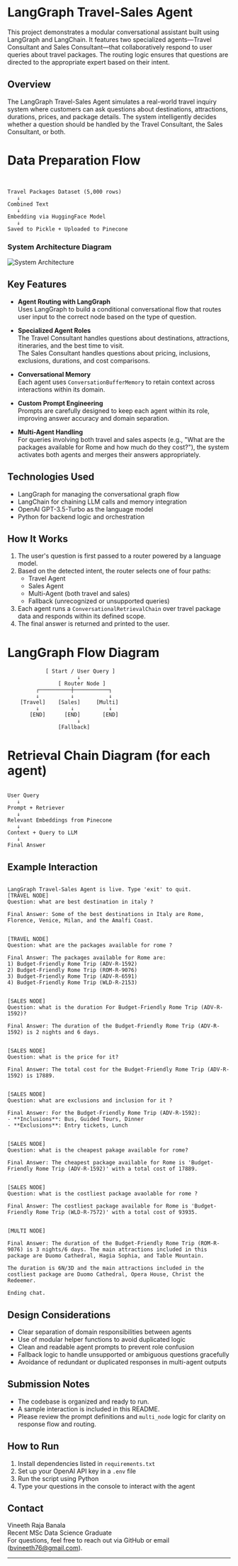 

# LangGraph Travel-Sales Agent

This project demonstrates a modular conversational assistant built using LangGraph and LangChain. It features two specialized agents—Travel Consultant and Sales Consultant—that collaboratively respond to user queries about travel packages. The routing logic ensures that questions are directed to the appropriate expert based on their intent.

## Overview

The LangGraph Travel-Sales Agent simulates a real-world travel inquiry system where customers can ask questions about destinations, attractions, durations, prices, and package details. The system intelligently decides whether a question should be handled by the Travel Consultant, the Sales Consultant, or both.

# Data Preparation Flow
```


Travel Packages Dataset (5,000 rows)
   ↓
Combined Text
   ↓
Embedding via HuggingFace Model
   ↓
Saved to Pickle + Uploaded to Pinecone

```


###  System Architecture Diagram


![System Architecture](https://github.com/sidhu7777/Perseverance_Enterprise_Assessment/raw/main/images/Assesment.png)




## Key Features

- **Agent Routing with LangGraph**  
  Uses LangGraph to build a conditional conversational flow that routes user input to the correct node based on the type of question.

- **Specialized Agent Roles**  
  The Travel Consultant handles questions about destinations, attractions, itineraries, and the best time to visit.  
  The Sales Consultant handles questions about pricing, inclusions, exclusions, durations, and cost comparisons.

- **Conversational Memory**  
  Each agent uses `ConversationBufferMemory` to retain context across interactions within its domain.

- **Custom Prompt Engineering**  
  Prompts are carefully designed to keep each agent within its role, improving answer accuracy and domain separation.

- **Multi-Agent Handling**  
  For queries involving both travel and sales aspects (e.g., "What are the packages available for Rome and how much do they cost?"), the system activates both agents and merges their answers appropriately.

## Technologies Used

- LangGraph for managing the conversational graph flow
- LangChain for chaining LLM calls and memory integration
- OpenAI GPT-3.5-Turbo as the language model
- Python for backend logic and orchestration

## How It Works

1. The user's question is first passed to a router powered by a language model.
2. Based on the detected intent, the router selects one of four paths:
   - Travel Agent
   - Sales Agent
   - Multi-Agent (both travel and sales)
   - Fallback (unrecognized or unsupported queries)
3. Each agent runs a `ConversationalRetrievalChain` over travel package data and responds within its defined scope.
4. The final answer is returned and printed to the user.

# LangGraph Flow Diagram

                [ Start / User Query ]
                          ↓
                    [ Router Node ]
             ┌──────────┼───────────┐
             ↓          ↓           ↓
        [Travel]    [Sales]     [Multi]
             ↓          ↓           ↓
           [END]      [END]       [END]
                          ↓
                    [Fallback]

# Retrieval Chain Diagram (for each agent)

```

User Query
   ↓
Prompt + Retriever
   ↓
Relevant Embeddings from Pinecone
   ↓
Context + Query to LLM
   ↓
Final Answer

```




## Example Interaction
```

LangGraph Travel-Sales Agent is live. Type 'exit' to quit.
[TRAVEL NODE]
Question: what are best destination in italy ?

Final Answer: Some of the best destinations in Italy are Rome, Florence, Venice, Milan, and the Amalfi Coast.


[TRAVEL NODE]
Question: what are the packages available for rome ? 

Final Answer: The packages available for Rome are:
1) Budget-Friendly Rome Trip (ADV-R-1592)
2) Budget-Friendly Rome Trip (ROM-R-9076)
3) Budget-Friendly Rome Trip (ADV-R-6591)
4) Budget-Friendly Rome Trip (WLD-R-2153)


[SALES NODE]
Question: what is the duration For Budget-Friendly Rome Trip (ADV-R-1592)?

Final Answer: The duration of the Budget-Friendly Rome Trip (ADV-R-1592) is 2 nights and 6 days.


[SALES NODE]
Question: what is the price for it?

Final Answer: The total cost for the Budget-Friendly Rome Trip (ADV-R-1592) is 17889.


[SALES NODE]
Question: what are exclusions and inclusion for it ?

Final Answer: For the Budget-Friendly Rome Trip (ADV-R-1592):
- **Inclusions**: Bus, Guided Tours, Dinner
- **Exclusions**: Entry tickets, Lunch


[SALES NODE]
Question: what is the cheapest pakage available for rome?

Final Answer: The cheapest package available for Rome is 'Budget-Friendly Rome Trip (ADV-R-1592)' with a total cost of 17889.


[SALES NODE]
Question: what is the costliest package avaolable for rome ?

Final Answer: The costliest package available for Rome is 'Budget-Friendly Rome Trip (WLD-R-7572)' with a total cost of 93935.


[MULTI NODE]

Final Answer: The duration of the Budget-Friendly Rome Trip (ROM-R-9076) is 3 nights/6 days. The main attractions included in this package are Duomo Cathedral, Hagia Sophia, and Table Mountain.

The duration is 6N/3D and the main attractions included in the costliest package are Duomo Cathedral, Opera House, Christ the Redeemer.

Ending chat.

```

## Design Considerations

- Clear separation of domain responsibilities between agents
- Use of modular helper functions to avoid duplicated logic
- Clean and readable agent prompts to prevent role confusion
- Fallback logic to handle unsupported or ambiguous questions gracefully
- Avoidance of redundant or duplicated responses in multi-agent outputs

## Submission Notes

- The codebase is organized and ready to run.
- A sample interaction is included in this README.
- Please review the prompt definitions and `multi_node` logic for clarity on response flow and routing.

## How to Run

1. Install dependencies listed in `requirements.txt`
2. Set up your OpenAI API key in a `.env` file
3. Run the script using Python
4. Type your questions in the console to interact with the agent

## Contact

Vineeth Raja Banala  
Recent MSc Data Science Graduate  
For questions, feel free to reach out via GitHub or email (bvineeth76@gmail.com).

---
